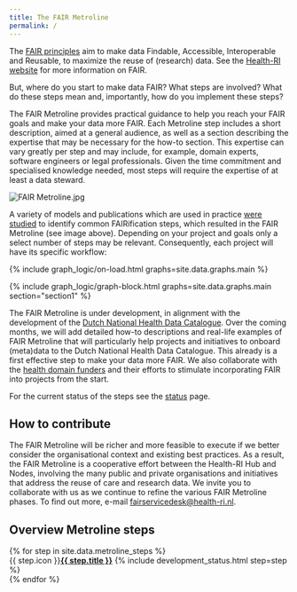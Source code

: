 ```yaml
---
title: The FAIR Metroline
permalink: /
---
```


The [FAIR principles](https://www.go-fair.org/fair-principles/) aim to make data Findable, Accessible, Interoperable and Reusable, to maximize the reuse of (research) data. See the [Health-RI website](https://www.health-ri.nl/en/about/organisation/fair-data) for more information on FAIR. 

But, where do you start to make data FAIR? What steps are involved? What do these steps mean and, importantly, how do you implement these steps? 

The FAIR Metroline provides practical guidance to help you reach your FAIR goals and make your data more FAIR. Each Metroline step includes a short description, aimed at a general audience, as well as a section describing the expertise that may be necessary for the how-to section. This expertise can vary greatly per step and may include, for example, domain experts, software engineers or legal professionals. Given the time commitment and specialised knowledge needed, most steps will require the expertise of at least a data steward.

![FAIR Metroline.jpg]({{site.baseurl}}/assets/img/main/FAIR%20Metroline.jpg)

A variety of models and publications which are used in practice [were studied](https://zenodo.org/records/7867293) to identify common FAIRification steps, which resulted in the FAIR Metroline (see image above). Depending on your project and goals only a select number of steps may be relevant. Consequently, each project will have its specific workflow: 

<script src="https://cdn.jsdelivr.net/npm/mermaid@11.6.0/dist/mermaid.min.js"></script>
{% include graph_logic/on-load.html graphs=site.data.graphs.main %}
<script src="assets/js/graphController.js"></script>
{% include graph_logic/graph-block.html graphs=site.data.graphs.main section="section1" %}


The FAIR Metroline is under development, in alignment with the development of the [Dutch National Health Data Catalogue](https://catalog.accesshealthdata.nl/). Over the coming months, we will add detailed how-to descriptions and real-life examples of FAIR Metroline that will particularly help projects and initiatives to onboard (meta)data to the Dutch National Health Data Catalogue. This already is a first effective step to make your data more FAIR. We also collaborate with the [health domain funders](https://health-ri.atlassian.net/wiki/spaces/FSD/pages/33816783) and their efforts to stimulate incorporating FAIR into projects from the start. 

For the current status of the steps see the [status](fair_metroline_status) page.

## How to contribute

The FAIR Metroline will be richer and more feasible to execute if we better consider the organisational context and existing best practices. As a result, the FAIR Metroline is a cooperative effort between the Health-RI Hub and Nodes, involving the many public and private organisations and initiatives that address the reuse of care and research data. We invite you to collaborate with us as we continue to refine the various FAIR Metroline phases. To find out more, e-mail <a href="mailto:fairservicedesk@health-ri.nl">fairservicedesk@health-ri.nl</a>.


## Overview Metroline steps
[//]: # (build the grid with an overview of the metroline steps, including an icon)
<div class="metroline-grid">
  {% for step in site.data.metroline_steps %}
    <div class="metroline-grid-cell">
        <span class="icon">{{ step.icon }}</span><a href="{{ step.url }}"><b>{{ step.title }}</b></a>
        {% include development_status.html step=step %}
    </div>
  {% endfor %}
</div>